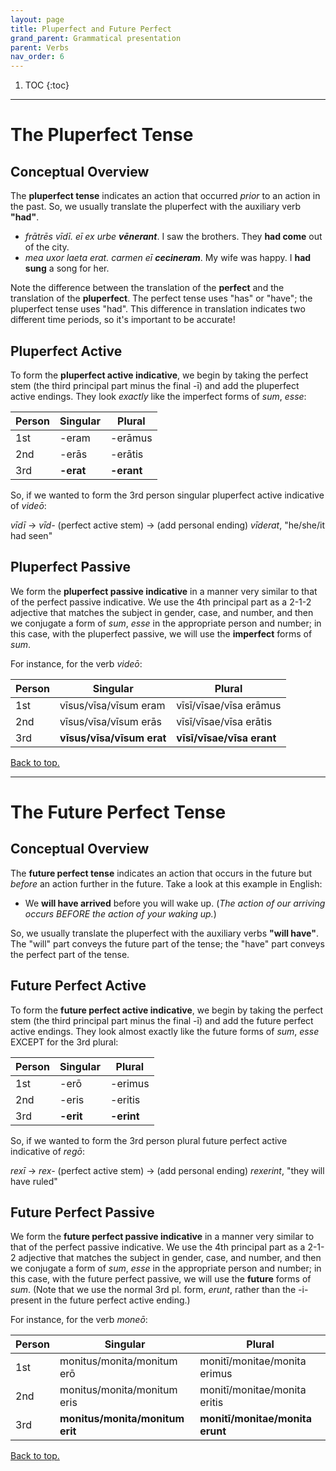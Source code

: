 ```yaml
---
layout: page
title: Pluperfect and Future Perfect
grand_parent: Grammatical presentation
parent: Verbs
nav_order: 6
---
```


1. TOC
{:toc}

***

# The Pluperfect Tense

## Conceptual Overview

The **pluperfect tense** indicates an action that occurred *prior* to an action in the past. So, we usually translate the pluperfect with the auxiliary verb **"had"**.

- *frātrēs vīdī. eī ex urbe* ***vēnerant***. I saw the brothers. They **had come** out of the city.
- *mea uxor laeta erat. carmen eī* ***cecineram***. My wife was happy. I **had sung** a song for her.

Note the difference between the translation of the **perfect** and the translation of the **pluperfect**. The perfect tense uses "has" or "have"; the pluperfect tense uses "had". This difference in translation indicates two different time periods, so it's important to be accurate!

## Pluperfect Active

To form the **pluperfect active indicative**, we begin by taking the perfect stem (the third principal part minus the final -ī) and add the pluperfect active endings. They look *exactly* like the imperfect forms of *sum*, *esse*:

| Person      | Singular |Plural |
| ----------- | ----------- | ----------- |
| 1st   | -eram       | -erāmus      |
| 2nd  | -erās        | -erātis       |
| 3rd  | **-erat**        | **-erant**     |

So, if we wanted to form the 3rd person singular pluperfect active indicative of *videō*:

*vīdī* -> *vīd-* (perfect active stem) -> (add personal ending) *vīderat*, "he/she/it had seen"

## Pluperfect Passive

We form the **pluperfect passive indicative** in a manner very similar to that of the perfect passive indicative. We use the 4th principal part as a 2-1-2 adjective that matches the subject in gender, case, and number, and then we conjugate a form of *sum*, *esse* in the appropriate person and number; in this case, with the pluperfect passive, we will use the **imperfect** forms of *sum*.

For instance, for the verb *videō*:

| Person      | Singular |Plural |
| ----------- | ----------- | ----------- |
| 1st   | vīsus/vīsa/vīsum eram       |  vīsī/vīsae/vīsa erāmus    |
| 2nd  | vīsus/vīsa/vīsum erās       | vīsī/vīsae/vīsa erātis       |
| 3rd  | **vīsus/vīsa/vīsum erat**        | **vīsī/vīsae/vīsa erant**     |

[Back to top.](#top)

***

# The Future Perfect Tense

## Conceptual Overview

The **future perfect tense** indicates an action that occurs in the future but *before* an action further in the future. Take a look at this example in English:

- We **will have arrived** before you will wake up. (*The action of our arriving occurs BEFORE the action of your waking up.*)

So, we usually translate the pluperfect with the auxiliary verbs **"will have"**. The "will" part conveys the future part of the tense; the "have" part conveys the perfect part of the tense.

## Future Perfect Active

To form the **future perfect active indicative**, we begin by taking the perfect stem (the third principal part minus the final -ī) and add the future perfect active endings. They look almost exactly like the future forms of *sum*, *esse* EXCEPT for the 3rd plural:

| Person      | Singular |Plural |
| ----------- | ----------- | ----------- |
| 1st   | -erō       | -erimus      |
| 2nd  | -eris        | -eritis       |
| 3rd  | **-erit**        | **-erint**     |

So, if we wanted to form the 3rd person plural future perfect active indicative of *regō*:

*rexī* -> *rex-* (perfect active stem) -> (add personal ending) *rexerint*, "they will have ruled"  

## Future Perfect Passive

We form the **future perfect passive indicative** in a manner very similar to that of the perfect passive indicative. We use the 4th principal part as a 2-1-2 adjective that matches the subject in gender, case, and number, and then we conjugate a form of *sum*, *esse* in the appropriate person and number; in this case, with the future perfect passive, we will use the **future** forms of *sum*. (Note that we use the normal 3rd pl. form, *erunt*, rather than the -i- present in the future perfect active ending.)

For instance, for the verb *moneō*:

| Person      | Singular |Plural |
| ----------- | ----------- | ----------- |
| 1st   | monitus/monita/monitum erō       |  monitī/monitae/monita erimus    |
| 2nd  | monitus/monita/monitum eris       | monitī/monitae/monita eritis       |
| 3rd  | **monitus/monita/monitum erit**        | **monitī/monitae/monita erunt**     |

[Back to top.](#top)
